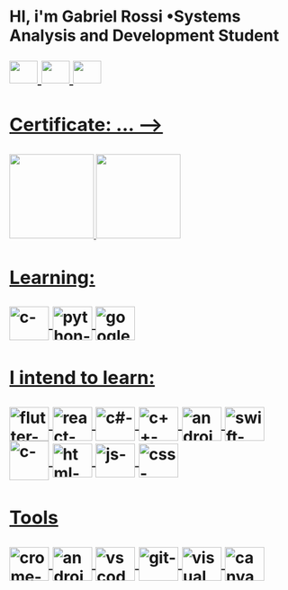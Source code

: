 <h1>
  
  HI, i'm Gabriel Rossi   •Systems Analysis and Development Student
   
  <div> 
  <a href="https://www.facebook.com/gabriel.desouzarossi.9">
  <img height="40" width="50" src="https://cdn.jsdelivr.net/gh/devicons/devicon/icons/facebook/facebook-original.svg"/>
 
   <a href="https://www.linkedin.com/in/gabriel-s-rossi-4263681a3/">
  <img height="40" width="50" src="https://cdn.jsdelivr.net/gh/devicons/devicon/icons/linkedin/linkedin-original.svg" />
      
  <a href="https://twitter.com/gabriel_r123456">
  <img height="40" width="50" src="https://cdn.jsdelivr.net/gh/devicons/devicon/icons/twitter/twitter-original.svg" />

<div align="center" >
  
<h3>
  <div style= 'text-align: left'>
    Certificate: ... -->
  </div>
</h3>

   
</h1>
 <!-- -->
 <!-- align="center" -->

<a href="https://github.com/GabrielRossi-gr">
  <!--          normal-> height="180em"                  -->
<img height="150em"  src="https://github-readme-stats.vercel.app/api?username=GabrielRossi-gr&show_icons=true&theme=dark&include_all_commits=true&count_private=false"/>
<img height="150em" src="https://github-readme-stats.vercel.app/api/top-langs/?username=GabrielRossi-gr&layout=compact&langs_count=7&theme=dark"/>
</div>
  
 <h1>
 <h1/>
 
 </div>
 <div>
  <h3> Learning:  </h3>
 <img align="center" alt="c-"  height="60" width="70" src="https://cdn.jsdelivr.net/gh/devicons/devicon/icons/c/c-original.svg">
  <img align="center" alt="python-"  height="60" width="70" src="https://cdn.jsdelivr.net/gh/devicons/devicon/icons/python/python-original.svg">   
      <img align="center" alt="googleCloud-"  height="60" width="70" src="https://cdn.jsdelivr.net/gh/devicons/devicon/icons/googlecloud/googlecloud-original.svg">   

           
          
    
    
  <h3> I intend to learn: </h3>
  <img align="center" alt="flutter-"   height="60" width="70" src="https://cdn.jsdelivr.net/gh/devicons/devicon/icons/flutter/flutter-original.svg">
  <img align="center" alt="react-"   height="60" width="70" src="https://cdn.jsdelivr.net/gh/devicons/devicon/icons/react/react-original.svg">
  <img align="center" alt="c#-"   height="60" width="70" src="https://cdn.jsdelivr.net/gh/devicons/devicon/icons/csharp/csharp-original.svg">
  <img align="center" alt="c++-"   height="60" width="70" src="https://cdn.jsdelivr.net/gh/devicons/devicon/icons/cplusplus/cplusplus-original.svg">
  <img align="center" alt="android-"   height="60" width="70" src="https://cdn.jsdelivr.net/gh/devicons/devicon/icons/android/android-original.svg" />
   <img align="center" alt="swift-"   height="60" width="70" src="https://cdn.jsdelivr.net/gh/devicons/devicon/icons/swift/swift-original.svg" /> 
  <img align="center" alt="c-"  height="70" width="70" src="https://cdn.discordapp.com/attachments/819226289789075497/978989010594717716/icons8-visual-basico-100.png">
  <img align="center" alt="html-"   height="60" width="70" src="https://cdn.jsdelivr.net/gh/devicons/devicon/icons/html5/html5-original.svg" />
  <img align="center" alt="js-"   height="60" width="70"  src="https://cdn.jsdelivr.net/gh/devicons/devicon/icons/javascript/javascript-original.svg" />
    <img align="center" alt="css-"   height="60" width="70" src="https://cdn.jsdelivr.net/gh/devicons/devicon/icons/css3/css3-original.svg" />
 
  <h3> Tools </h3>
  <img align="center" alt="crome-"   height="60" width="70"  src="https://cdn.jsdelivr.net/gh/devicons/devicon/icons/chrome/chrome-original.svg" />
  <img align="center" alt="android studio-"   height="60" width="70"  src="https://cdn.jsdelivr.net/gh/devicons/devicon/icons/androidstudio/androidstudio-original.svg" />
  <img align="center" alt="vs code-"   height="60" width="70"   src="https://cdn.jsdelivr.net/gh/devicons/devicon/icons/vscode/vscode-original.svg" />
  <img align="center" alt="git-"   height="60" width="70"  src="https://cdn.jsdelivr.net/gh/devicons/devicon/icons/git/git-original.svg" />
 
  <img align="center" alt="visual studio-"   height="60" width="70"    src="https://cdn.jsdelivr.net/gh/devicons/devicon/icons/visualstudio/visualstudio-plain.svg"  />
 <img align="center" alt="canva "   height="60" width="70"    src="https://cdn.jsdelivr.net/gh/devicons/devicon/icons/canva/canva-original.svg"  />
 
    
  
 </div>



  

